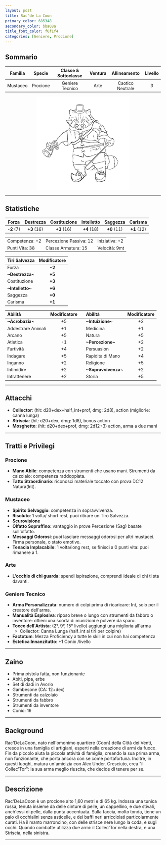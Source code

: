 ```yaml
---
layout: post
title: Rac'de La Coon
primary_color: 685348
secondary_color: bba08a
title_font_color: f6f1f4
categories: [Geniere, Procione]
---
```


## Sommario

| Familia | Specie | Classe & Sottoclasse | Ventura | Allineamento | Livello |
|:-:|:-:|:-:|:-:|:-:|:-:|
| Mustaceo | Procione | Geniere Tecnico | Arte | Caotico Neutrale | 3 |

<div align="center" style="width:60%;margin:auto;">
<img src="/assets/img/Rac'DeLaCoon.jpg" alt="Rac'DeLaCoon" title="Rac'DeLaCoon" >
</div>

---

## Statistiche

| Forza | Destrezza | Costituzione | Intelletto | Saggezza | Carisma |
|:-:|:-:|:-:|:-:|:-:|:-:|
| **-2** (7) | **+3** (16) | **+3** (16) | **+4** (18) | **+0** (11) | **+1** (12) |

||||
|-|-|-|
| Competenza: +2 | Percezione Passiva: 12 | Iniziativa: +2 |
| Punti Vita: 38 | Classe Armatura: 15  | Velocità: 9mt |

| Tiri Salvezza | Modificatore |
|:-|:-:|
| Forza              | **-2** |
| **\~Destrezza\~**  | **+5** |
| Costituzione       | **+3** |
| **\~Intelletto\~** | **+6** |
| Saggezza           | **+0** |
| Carisma            | **+1** |

| Abilità | Modificatore | | Abilità | Modificatore |
|:-|:-:|:-:|:-|:-:|
| **\~Acrobazia\~**  | +5 || **\~Intuizione\~**    | +2 |
| Addestrare Animali | +1 || Medicina              | +1 |
| Arcano             | +5 || Natura                | +5 |
| Atletica           | -1 || **\~Percezione\~**    | +2 |
| Furtività          | +4 || Persuasion            | +2 |
| Indagare           | +5 || Rapidità di Mano      | +4 |
| Inganno            | +2 || Religione             | +5 |
| Intimidire         | +2 || **\~Sopravvivenza\~** | +2 |
| Intrattenere       | +2 || Storia                | +5 |

---

## Attacchi

- **Collector**: (hit: d20+dex+half_int+prof, dmg: 2d8), action (migliorie: canna lunga)
- **Striscia**: (hit: d20+dex, dmg: 1d8), bonus action
- **Mosghetto**: (hit: d20+dex+prof, dmg: 2d12+3) action, arma a due mani

---

## Tratti e Privilegi

### Procione

- **Mano Abile**: competenza con strumenti che usano mani. Strumenti da calzolaio: competenza raddoppiata.
- **Tatto Straordinario**: riconosci materiale toccato con prova DC12 Natura(Int).

### Mustaceo

- **Spirito Selvaggio**: competenza in sopravvivenza.
- **Risoluto**: 1 volta/ short rest, puoi ritirare un Tiro Salvezza.
- **Scurovisione**
- **Olfatto Sopraffino**: vantaggio in prove Percezione (Sag) basate sull'olfatto.
- **Messaggi Odorosi**: puoi lasciare messaggi odorosi per altri mustacei. Firma personale, o stato emotivo.
- **Tenacia Implacabile**: 1 volta/long rest, se finisci a 0 punti vita: puoi rimanere a 1.

### Arte

- **L'occhio di chi guarda**: spendi ispirazione, comprendi ideale di chi ti sta davanti.

### Geniere Tecnico

- **Arma Personalizzata**: numero di colpi prima di ricaricare: Int, solo per il creatore dell'arma.
- **Manualità Esplosiva**: riposo breve o lungo con strumenti da fabbro o inventore: ottieni una scorta di munizioni e polvere da sparo.
- **Tocco dell'Artista**: (2°, 9°, 15° livello) aggiungi una miglioria all'arma
  - Collector: Canna Lunga (half_int ai tiri per colpire)
- **Factotum**: Mezza Proficiency a tutte le skill in cui non hai competenza
- **Estetica Innanzitutto**: +1 Conio /livello

---

## Zaino

- Prima pistola fatta, non funzionante
- Abiti, pipa, erbe
- Set di dadi in Avorio
- Gambesone (CA: 12+dex)
- Strumenti da calzolaio
- Strumenti da fabbro
- Strumenti da inventore
- Conio: 19

---

## Background

Rac'DeLaCoon, nato nell'omonimo quartiere (Coon) della Città dei Venti, cresce in una famiglia di artigiani, esperti nella creazione di armi da fuoco. Fin da piccolo aiuta la piccola attività di famiglia, creando la sua prima arma, non funzionante, che porta ancora con se come portafortuna. Inoltre, in questi luoghi, matura un'amicizia con Alex Under. Cresciuto, crea "il Collec'Tor": la sua arma meglio riuscita, che decide di tenere per se.

---

## Descrizione

Rac'DeLaCoon è un procione alto 1,60 metri e di 65 kg. Indossa una tunica rossa, tenuta insieme da delle cinture di pelle, un cappellino, e due stivali, anch'essi di pelle, dalla punta accentuata. Sulla faccia, molto tonda, tiene un paio di occhialini senza asticelle, e dei baffi neri arricciolati particolarmente curati. Ha il manto marroncino, con delle strisce nere lungo la coda, e sugli occhi. Quando combatte utilizza due armi: il Collec'Tor nella destra, e una Striscia, nella sinistra.

---
